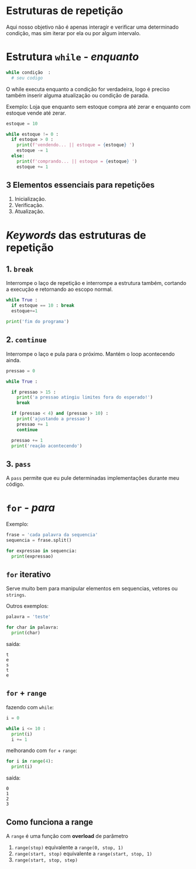 # Estruturas de repetição

Aqui nosso objetivo não é apenas interagir e verificar uma determinado condição, mas sim iterar por ela ou por algum intervalo.

# Estrutura `while` - *enquanto*

```py
while condição  :
  # seu codigo
```

O while executa enquanto a condição for verdadeira, logo é preciso também inserir alguma atualização ou condição de parada.

Exemplo: Loja que enquanto sem estoque compra até zerar e enquanto com estoque vende até zerar.
```py
estoque = 10

while estoque != 0 :
  if estoque > 0 :
    print(f'vendendo... || estoque = {estoque} ')
    estoque -= 1
  else:
    print(f'comprando... || estoque = {estoque} ')
    estoque += 1
```

## 3 Elementos essenciais para repetições

1. Inicialização.
2. Verificação.
3. Atualização.

# *Keywords* das estruturas de repetição

## 1. `break`

Interrompe o laço de repetição e interrompe a estrutura também, cortando a execução e retornando ao escopo normal.

```py
while True :
  if estoque == 10 : break
  estoque+=1

print('fim do programa')
```

## 2. `continue`

Interrompe o laço e pula para o próximo. Mantém o loop acontecendo ainda.

```py
pressao = 0

while True :

  if pressao > 15 : 
    print('a pressao atingiu limites fora do esperado!')
    break

  if (pressao < 4) and (pressao > 10) :
    print('ajustando a pressao')
    pressao += 1
    continue

  pressao += 1
  print('reação acontecendo')

```

## 3. `pass`

A `pass` permite que eu pule determinadas implementações durante meu código.

# `for` - *para*

Exemplo:
```py
frase = 'cada palavra da sequencia'
sequencia = frase.split()

for expressao in sequencia:
  print(expressao)
```

## `for` iterativo

Serve muito bem para manipular elementos em sequencias, vetores ou `strings`.

Outros exemplos:

```py
palavra = 'teste'

for char in palavra:
  print(char)
```

saída:
``` 
t
e
s
t
e
```

## `for` + `range`

fazendo com `while`:
```py
i = 0

while i <= 10 :
  print(i)
  i += 1
```

melhorando com `for` + `range`:
```py
for i in range(4):
  print(i)
```

saída:
```
0
1
2
3
```

## Como funciona a range

A `range` é uma função com **overload** de parâmetro

1. `range(stop)` equivalente a `range(0, stop, 1)`
2. `range(start, stop)` equivalente a `range(start, stop, 1)`
3. `range(start, stop, step)`
